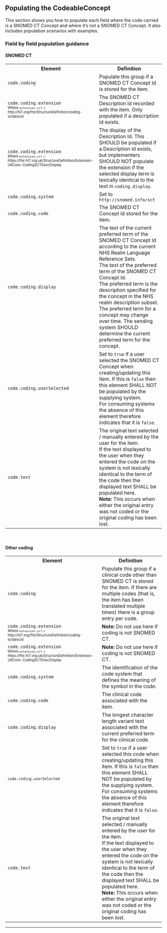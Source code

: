 ## Populating the CodeableConcept

This section shows you how to populate each field where the code carried is a SNOMED CT Concept and where it’s not a SNOMED CT Concept. It also includes population scenarios with examples.

### Field by field population guidance

#### SNOMED CT

<table class="assets" title="SNOMED CT population">
<tr>
<th class="width45">Element</th>
<th class="width55">Definition</th>
</tr>
<tr>
<td><code>code.coding</code></td>
<td>Populate this group if a SNOMED CT Concept Id is stored for the item.</td>
</tr>
<tr>
<td><code>code.coding.extension</code><br/><small><small>Where <code>extension.url</code> = http://hl7.org/fhir/StructureDefinition/coding-sctdescid</small></small></td>
<td>The SNOMED CT Description Id recorded with the item. Only populated if a description Id exists.</td>
</tr>
<tr>
<td><code>code.coding.extension</code><br/><small><small>Where <code>extension.url</code> = https://fhir.hl7.org.uk/StructureDefinition/Extension-UKCore-CodingSCTDescDisplay</small></small></td>
<td>The display of the Description Id. This SHOULD be populated if a Description Id exists, but implementers SHOULD NOT populate the extension if the selected display term is lexically identical to the text in <code>coding.display</code>.</td>
</tr>
<tr>
<td><code>code.coding.system</code></td>
<td>Set to <code>http://snomed.info/sct</code></td>
</tr>
<tr>
<td><code>code.coding.code</code></td>
<td>The SNOMED CT Concept Id stored for the item.</td>
</tr>
<tr>
<td><code>code.coding.display</code> </td>
<td>The text of the current preferred term of the SNOMED CT Concept Id according to the current NHS Realm Language Reference Sets.<br>
The text of the preferred term of the SNOMED CT Concept Id.<br>
The preferred term is the description specified for the concept in the NHS realm description subset. The preferred term for a concept may change over time. The sending system SHOULD determine the current preferred term for the concept.</td>
</tr>
<tr>
<td><code>code.coding.userSelected</code></td>
<td>Set to <code>true</code> if a user selected the SNOMED CT Concept when creating/updating this item. If this is <code>false</code> then this element SHALL NOT be populated by the supplying system. <br>
For consuming systems the absence of this element therefore indicates that it is <code>false</code>.</td>
</tr>
<tr>
<td><code>code.text</code></td>
<td>The original text selected / manually entered by the user for the item. <br>
If the text displayed to the user when they entered the code on the system is not lexically identical to the term of the code then the displayed text SHALL be populated here. <br>
<b>Note:</b> This occurs when either the original entry was not coded or the original coding has been lost.</td>
</tr>
</table>           

<br/>

#### Other coding

<table class="assets" title="Other coding population">
<tr>
<th class="width45">Element</th>
<th class="width55">Definition</th>
</tr>
<tr>
<td><code>code.coding</code></td>
<td>Populate this group if a clinical code other than SNOMED CT is stored for the item. If there are multiple codes (that is, the item has been translated multiple times) there is a group entry per code.</td>
</tr>
<tr>
<td><code>code.coding.extension</code><br/><small><small>Where <code>extension.url</code> = http://hl7.org/fhir/StructureDefinition/coding-sctdescid</small></small></td>
<td><b>Note:</b> Do not use here if coding is not SNOMED CT.</td>
</tr>
<tr>
<td><code>code.coding.extension</code><br/><small><small>Where <code>extension.url</code> = https://fhir.hl7.org.uk/StructureDefinition/Extension-UKCore-CodingSCTDescDisplay</small></small></td>
<td><b>Note:</b> Do not use here if coding is not SNOMED CT.</td>
</tr>
<tr>
<td><code>code.coding.system</code></td>
<td>The identification of the code system that defines the meaning of the symbol in the code.</td>
</tr>
<tr>
<td><code>code.coding.code</code></td>
<td>The clinical code associated with the item.</td>
</tr>
<tr>
<td><code>code.coding.display</code></td>
<td>The longest character length variant text associated with the current preferred term for the clinical code.</td>
</tr>
<tr>
<td><code><code>code.coding.userSelected</code></td>
<td>Set to <code>true</code> if a user selected this code when creating/updating this item. If this is <code>false</code> then this element SHALL NOT be populated by the supplying system.<br>
For consuming systems the absence of this element therefore indicates that it is <code>false</code>.</td>
</tr>
<tr>
<td><code>code.text</code></td>
<td>The original text selected / manually entered by the user for the item. <br>
If the text displayed to the user when they entered the code on the system is not lexically identical to the term of the code then the displayed text SHALL be populated here. <br>
<b>Note:</b> This occurs when either the original entry was not coded or the original coding has been lost.</td>
</tr>
</table>     

---